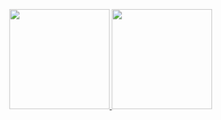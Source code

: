 <div align="left">
  <a href="https://github.com/felipebarbozaa">
  <img height="180em" src="https://github-readme-stats.vercel.app/api?username=felipebarbozaa&show_icons=true&theme=dracula&include_all_commits=true&count_private=true"/>
  <img height="180em" src="https://github-readme-stats.vercel.app/api/top-langs/?username=felipebarbozaa&layout=compact&langs_count=7&theme=dracula"/>
</div>
